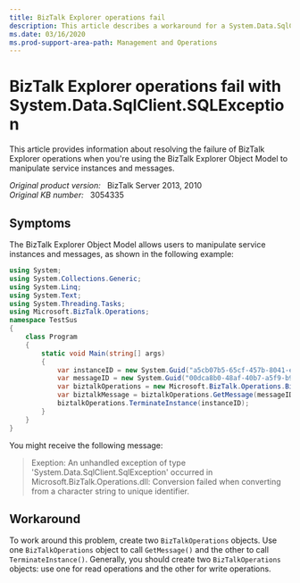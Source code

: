 ```yaml
---
title: BizTalk Explorer operations fail
description: This article describes a workaround for a System.Data.SqlClient.SQLException error message while you're performing BizTalk Explorer operations.
ms.date: 03/16/2020
ms.prod-support-area-path: Management and Operations
---
```

# BizTalk Explorer operations fail with System.Data.SqlClient.SQLException

This article provides information about resolving the failure of BizTalk Explorer operations when you're using the BizTalk Explorer Object Model to manipulate service instances and messages.

_Original product version:_ &nbsp; BizTalk Server 2013, 2010  
_Original KB number:_ &nbsp; 3054335

## Symptoms

The BizTalk Explorer Object Model allows users to manipulate service instances and messages, as shown in the following example:

```csharp
using System;
using System.Collections.Generic;
using System.Linq;
using System.Text;
using System.Threading.Tasks;
using Microsoft.BizTalk.Operations;
namespace TestSus
{
    class Program
    {
        static void Main(string[] args)
        {
            var instanceID = new System.Guid("a5cb07b5-65cf-457b-8041-eee7463af564");
            var messageID = new System.Guid("00dca8b0-48af-40b7-a5f9-b91da7d66617");
            var biztalkOperations = new Microsoft.BizTalk.Operations.BizTalkOperations();
            var biztalkMessage = biztalkOperations.GetMessage(messageID, instanceID);
            biztalkOperations.TerminateInstance(instanceID);
        }
    }
}
```

You might receive the following message:

> Exeption:
> An unhandled exception of type 'System.Data.SqlClient.SqlException' occurred in Microsoft.BizTalk.Operations.dll: Conversion failed when converting from a character string to unique identifier.

## Workaround

To work around this problem, create two `BizTalkOperations` objects. Use one `BizTalkOperations` object to call `GetMessage()` and the other to call `TerminateInstance()`. Generally, you should create two `BizTalkOperations` objects: use one for read operations and the other for write operations.
